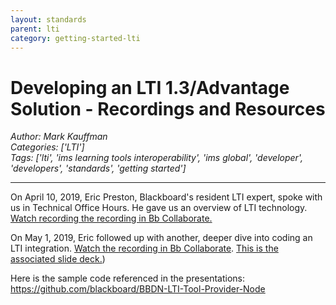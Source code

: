 ```yaml
---
layout: standards
parent: lti
category: getting-started-lti
---
```

# Developing an LTI 1.3/Advantage Solution -  Recordings and Resources
*Author: Mark Kauffman*  
*Categories: ['LTI']*  
*Tags: ['lti', 'ims learning tools interoperability', 'ims global', 'developer', 'developers', 'standards', 'getting started']*  
<hr />

On April 10, 2019, Eric Preston, Blackboard's resident LTI expert, spoke with us in Technical Office Hours. He gave us an overview of LTI technology. [Watch recording the recording in Bb Collaborate.](https://us.bbcollab.com/collab/ui/session/playback/load/53618fbbef8b45628ff9b18f407d7456)


On May 1, 2019, Eric followed up with another, deeper dive into coding an LTI integration. [Watch the recording in Bb Collaborate](https://us.bbcollab.com/recording/e193c6cb59cb4ed1a776c271665d4154). [This is the associated slide deck.](https://slack-files.com/TFA153DM0-FJFEJH8NB-fbe304b473))


Here is the sample code referenced in the presentations: https://github.com/blackboard/BBDN-LTI-Tool-Provider-Node